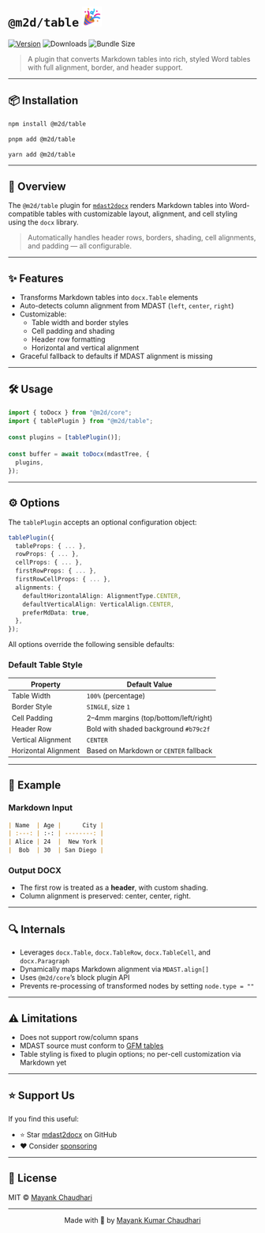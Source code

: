 # `@m2d/table` <img src="https://raw.githubusercontent.com/mayank1513/mayank1513/main/popper.png" height="40"/>

[![Version](https://img.shields.io/npm/v/@m2d/table?color=green)](https://www.npmjs.com/package/@m2d/table) ![Downloads](https://img.shields.io/npm/d18m/@m2d/table) ![Bundle Size](https://img.shields.io/bundlephobia/minzip/@m2d/table)

> A plugin that converts Markdown tables into rich, styled Word tables with full alignment, border, and header support.

---

## 📦 Installation

```bash
npm install @m2d/table
```

```bash
pnpm add @m2d/table
```

```bash
yarn add @m2d/table
```

---

## 🚀 Overview

The `@m2d/table` plugin for [`mdast2docx`](https://github.com/mayankchaudhari/mdast2docx) renders Markdown tables into Word-compatible tables with customizable layout, alignment, and cell styling using the `docx` library.

> Automatically handles header rows, borders, shading, cell alignments, and padding — all configurable.

---

## ✨ Features

- Transforms Markdown tables into `docx.Table` elements
- Auto-detects column alignment from MDAST (`left`, `center`, `right`)
- Customizable:
  - Table width and border styles
  - Cell padding and shading
  - Header row formatting
  - Horizontal and vertical alignment
- Graceful fallback to defaults if MDAST alignment is missing

---

## 🛠️ Usage

```ts
import { toDocx } from "@m2d/core";
import { tablePlugin } from "@m2d/table";

const plugins = [tablePlugin()];

const buffer = await toDocx(mdastTree, {
  plugins,
});
```

---

## ⚙️ Options

The `tablePlugin` accepts an optional configuration object:

```ts
tablePlugin({
  tableProps: { ... },
  rowProps: { ... },
  cellProps: { ... },
  firstRowProps: { ... },
  firstRowCellProps: { ... },
  alignments: {
    defaultHorizontalAlign: AlignmentType.CENTER,
    defaultVerticalAlign: VerticalAlign.CENTER,
    preferMdData: true,
  },
});
```

All options override the following sensible defaults:

### Default Table Style

| Property             | Default Value                          |
| -------------------- | -------------------------------------- |
| Table Width          | `100%` (percentage)                    |
| Border Style         | `SINGLE`, size `1`                     |
| Cell Padding         | 2–4mm margins (top/bottom/left/right)  |
| Header Row           | Bold with shaded background `#b79c2f`  |
| Vertical Alignment   | `CENTER`                               |
| Horizontal Alignment | Based on Markdown or `CENTER` fallback |

---

## 🧪 Example

### Markdown Input

```md
| Name  | Age |      City |
| :---: | :-: | --------: |
| Alice | 24  |  New York |
|  Bob  | 30  | San Diego |
```

### Output DOCX

- The first row is treated as a **header**, with custom shading.
- Column alignment is preserved: center, center, right.

---

## 🔍 Internals

- Leverages `docx.Table`, `docx.TableRow`, `docx.TableCell`, and `docx.Paragraph`
- Dynamically maps Markdown alignment via `MDAST.align[]`
- Uses `@m2d/core`’s block plugin API
- Prevents re-processing of transformed nodes by setting `node.type = ""`

---

## ⚠️ Limitations

- Does not support row/column spans
- MDAST source must conform to [GFM tables](https://github.github.com/gfm/#tables-extension-)
- Table styling is fixed to plugin options; no per-cell customization via Markdown yet

---

## ⭐ Support Us

If you find this useful:

- ⭐ Star [mdast2docx](https://github.com/tiny-md/mdast2docx) on GitHub
- ❤️ Consider [sponsoring](https://github.com/sponsors/mayank1513)

---

## 🧾 License

MIT © [Mayank Chaudhari](https://github.com/mayankchaudhari)

---

<p align="center">Made with 💖 by <a href="https://mayank-chaudhari.vercel.app" target="_blank">Mayank Kumar Chaudhari</a></p>
